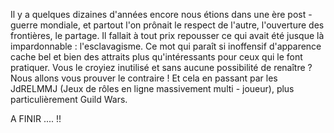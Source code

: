 Il y a quelques dizaines d'années encore nous étions dans une ère post - guerre mondiale, et partout l'on prônait le respect de l'autre, l'ouverture des frontières, le partage. Il fallait à tout prix repousser ce qui avait été jusque là impardonnable : l'esclavagisme.
Ce mot qui paraît si inoffensif d'apparence cache bel et bien des attraits plus qu'intéressants pour ceux qui le font pratiquer. Vous le croyiez inutilisé et sans aucune possibilité de renaître ? Nous allons vous prouver le contraire ! Et cela en passant par les JdRELMMJ (Jeux de rôles en ligne massivement multi - joueur), plus particulièrement Guild Wars.

A FINIR .... !!

